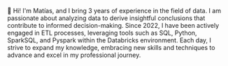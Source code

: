 👋 Hi!
 I'm Matías, and I bring 3 years of experience in the field of data. I am passionate about analyzing data to derive insightful conclusions that contribute to informed decision-making. Since 2022, I have been actively engaged in ETL processes, leveraging tools such as SQL, Python, SparkSQL, and Pyspark within the Databricks environment. Each day, I strive to expand my knowledge, embracing new skills and techniques to advance and excel in my professional journey.
  

<!---
macana10/macana10 is a ✨ special ✨ repository because its `README.md` (this file) appears on your GitHub profile.
You can click the Preview link to take a look at your changes.
--->

